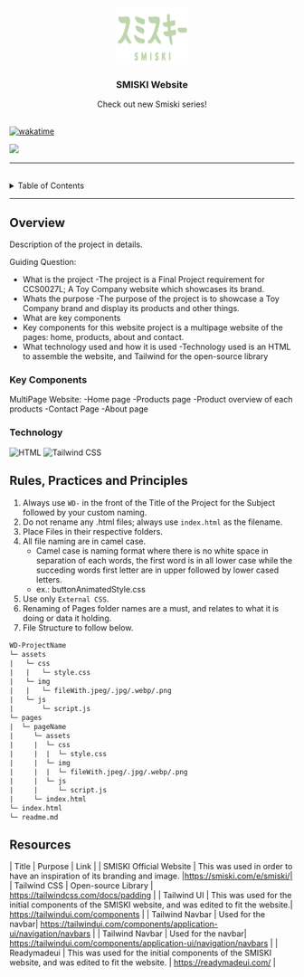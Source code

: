 <a name="readme-top">

<br/>

<br/>
<div align="center">
  <a href="https://github.com/zyx-0314/">
    <img src="/assets/img/smiski logo.png" alt="SMISKI" width="130" height="100">
  </a>
  <h3 align="center">SMISKI Website</h3>
</div>
<div align="center">
  Check out new Smiski series!
</div>

<br/>



[![wakatime](https://wakatime.com/badge/user/6d74dadb-7352-4c6d-8983-3e7c3816bc35/project/01e10e48-c081-432c-b8fe-3f7a2f95e9dc.svg)](https://wakatime.com/badge/user/6d74dadb-7352-4c6d-8983-3e7c3816bc35/project/01e10e48-c081-432c-b8fe-3f7a2f95e9dc)

![](https://visit-counter.vercel.app/counter.png?page=scndsbey/WD-Seatwork-Toy-Company)

---

<br/>

<details>
  <summary>Table of Contents</summary>
  <ol>
    <li>
      <a href="#overview">Overview</a>
      <ol>
        <li>
          <a href="#key-components">Key Components</a>
        </li>
        <li>
          <a href="#technology">Technology</a>
        </li>
      </ol>
    </li>
    <li>
      <a href="#rule,-practices-and-principles">Rules, Practices and Principles</a>
    </li>
    <li>
      <a href="#resources">Resources</a>
    </li>
  </ol>
</details>

---

## Overview
Description of the project in details.

Guiding Question:
- What is the project
  -The project is a Final Project requirement for CCS0027L; A Toy Company website which showcases its brand.
- Whats the purpose
  -The purpose of the project is to showcase a Toy Company brand and display its products and other things.
- What are key components
- Key components for this website project is a multipage website of the pages: home, products, about and contact.
- What technology used and how it is used
  -Technology used is an HTML to assemble the website, and Tailwind for the open-source library

### Key Components
MultiPage Website:
-Home page
-Products page
  -Product overview of each products
-Contact Page
-About page

### Technology
![HTML](https://img.shields.io/badge/HTML-E34F26?style=for-the-badge&logo=html5&logoColor=white)
![Tailwind CSS](https://readmebadge.vercel.app/badges/tailwind.svg)

## Rules, Practices and Principles
1. Always use `WD-` in the front of the Title of the Project for the Subject followed by your custom naming.
2. Do not rename any .html files; always use `index.html` as the filename.
3. Place Files in their respective folders.
4. All file naming are in camel case.
   - Camel case is naming format where there is no white space in separation of each words, the first word is in all lower case while the succeding words first letter are in upper followed by lower cased letters.
   - ex.: buttonAnimatedStyle.css
5. Use only `External CSS`.
6. Renaming of Pages folder names are a must, and relates to what it is doing or data it holding.
7. File Structure to follow below.

```
WD-ProjectName
└─ assets
|   └─ css
|   |   └─ style.css
|   └─ img
|   |   └─ fileWith.jpeg/.jpg/.webp/.png
|   └─ js
|       └─ script.js
└─ pages
|  └─ pageName
|     └─ assets
|     |  └─ css
|     |  |  └─ style.css
|     |  └─ img
|     |  |  └─ fileWith.jpeg/.jpg/.webp/.png
|     |  └─ js
|     |     └─ script.js
|     └─ index.html
└─ index.html
└─ readme.md
```

## Resources

<!-- TODO: Add References -->
| Title | Purpose | Link |
| SMISKI Official Website | This was used in order to have an inspiration of its branding and image. |https://smiski.com/e/smiski/|
| Tailwind CSS | Open-source Library | https://tailwindcss.com/docs/padding |
| Tailwind UI | This was used for the initial components of the SMISKI website, and was edited to fit the website.| https://tailwindui.com/components |
| Tailwind Navbar | Used for the navbar| https://tailwindui.com/components/application-ui/navigation/navbars |
| Tailwind Navbar | Used for the navbar| https://tailwindui.com/components/application-ui/navigation/navbars |
| Readymadeui | This was used for the initial components of the SMISKI website, and was edited to fit the website. | https://readymadeui.com/ |

